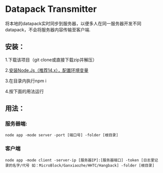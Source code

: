 # Datapack Transmitter
将本地的datapack实时同步到服务器，以便多人在同一服务器开发不同datapack，不会将服务器内容传输至客户端.

## 安装：

1.下载该项目（git clone或直接下载zip并解压）

2.[安装Node.Js（推荐14.x），配置环境变量](https://blog.csdn.net/luckybuling/article/details/81292855)

3.在目录内执行npm i

4.按下面的用法运行

## 用法：

### 服务器端:
```
node app -mode server -port [端口号] -folder [根目录]
```

### 客户端
```
node app -mode client -server-ip [服务器IP]:[服务器端口] -token [日志里记录的名字/代号 如：MicroBlock/Ganxiaozhe/HHTC/Hangback] -folder [根目录]
```

